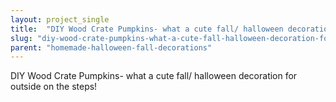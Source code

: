 ```yaml
---
layout: project_single
title:  "DIY Wood Crate Pumpkins- what a cute fall/ halloween decoration for outside on the steps!"
slug: "diy-wood-crate-pumpkins-what-a-cute-fall-halloween-decoration-for-outside-on-the-steps"
parent: "homemade-halloween-fall-decorations"
---
```

DIY Wood Crate Pumpkins- what a cute fall/ halloween decoration for outside on the steps!